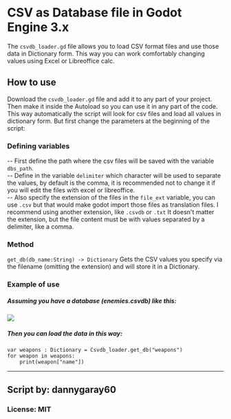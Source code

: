 # CSV as Database file in Godot Engine 3.x
The `csvdb_loader.gd` file allows you to load CSV format files and use those data in Dictionary form. This way you can work comfortably changing values using Excel or Libreoffice calc.

## How to use
Download the `csvdb_loader.gd` file and add it to any part of your project. Then make it inside the Autoload so you can use it in any part of the code. This way automatically the script will look for csv files and load all values in dictionary form. But first change the parameters at the beginning of the script:

### Defining variables
-- First define the path where the csv files will be saved with the variable `dbs_path`.  
-- Define in the variable `delimiter` which character will be used to separate the values, by default is the comma, it is recommended not to change it if you will edit the files with excel or libreoffice.  
-- Also specify the extension of the files in the `file_ext` variable, you can use `.csv` but that would make godot import those files as translation files. I recommend using another extension, like `.csvdb` or `.txt` It doesn't matter the extension, but the file content must be with values separated by a delimiter, like a comma.

### Method
`get_db(db_name:String) -> Dictionary`
Gets the CSV values you specify via the filename (omitting the extension) and will store it in a Dictionary.

### Example of use
##### Assuming you have a database (enemies.csvdb) like this:
![](https://raw.githubusercontent.com/dannygaray60/csv_db_godot3/refs/heads/main/example.png)

##### Then you can load the data in this way:

    var weapons : Dictionary = Csvdb_loader.get_db("weapons")
    for weapon in weapons:
	    print(weapon["name"])

---
## Script by: dannygaray60
### License: MIT
